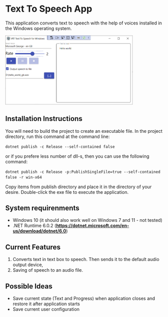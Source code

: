# Text To Speech App
This application converts text to speech with the help of voices installed in the Windows operating system.

<img src="doc/main_scr.png" width="400">

## Installation Instructions
You will need to build the project to create an executable file.
In the project directory, run this command at the command line:

```dotnet publish -c Release --self-contained false```

or if you prefere less number of dll-s, then you can use the following command:

```dotnet publish -c Release -p:PublishSingleFile=true --self-contained false -r win-x64```

Copy items from publish directory and place it in the directory of your desire. Double-click the exe file to execute the application.

## System requirenments
  * Windows 10 (it should also work well on Windows 7 and 11 - not tested)
  * .NET Runtime 6.0.2 (**https://dotnet.microsoft.com/en-us/download/dotnet/6.0**)
  
## Current Features
 1. Converts text in text box to speech. Then sends it to the default audio output device,
 1. Saving of speech to an audio file.

## Possible Ideas 
 * Save current state (Text and Progress) when application closes and restore it after application starts
 * Save current user configuration
